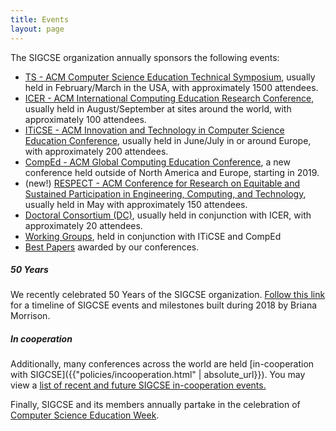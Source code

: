 ```yaml
---
title: Events
layout: page
---
```


The SIGCSE organization annually sponsors the following events:

- [TS - ACM Computer Science Education Technical Symposium](symposia/index.html), usually held in
    February/March in the USA, with approximately 1500 attendees.
- [ICER - ACM International Computing Education Research Conference](icer/index.html), usually held in August/September at
    sites around the world, with approximately 100 attendees.
- [ITiCSE - ACM Innovation and Technology in Computer Science Education Conference](iticse/index.html), usually held in June/July in or
    around Europe, with approximately 200 attendees.
- [CompEd - ACM Global Computing Education Conference](comped/index.html), a new conference held outside of
    North America and Europe, starting in 2019.
- (new!) [RESPECT - ACM Conference for Research on Equitable and Sustained Participation in Engineering, Computing, and Technology](respect/index.html), usually held in May with approximately 150 attendees.
- [Doctoral Consortium (DC)](dc.html), usually held in
    conjunction with ICER, with approximately 20 attendees.
- [Working Groups](workinggroups/index.html), held in conjunction
    with ITiCSE and CompEd
- [Best Papers](bestpapers.html) awarded by our conferences.

##### 50 Years
We recently celebrated 50 Years of the SIGCSE organization. [Follow this link](50years.html) for a timeline of SIGCSE events and milestones built during 2018 by Briana Morrison.

##### In cooperation
Additionally, many conferences across the world are held [in-cooperation with SIGCSE]({{"policies/incooperation.html" | absolute_url}}). You may view a [list of recent and future SIGCSE in-cooperation
events.](incoop.html)

Finally, SIGCSE and its members annually partake in the celebration of
[Computer Science Education Week](https://www.csedweek.org/).
